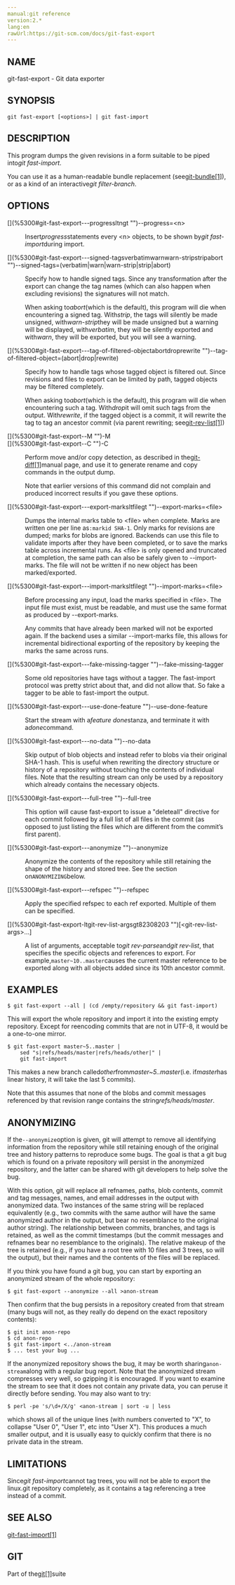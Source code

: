 ```yaml
---
manual:git reference
version:2.*
lang:en
rawUrl:https://git-scm.com/docs/git-fast-export
---
```



## [](%5300#_name "")NAME<a name="_name"></a>


git-fast-export - Git data exporter





## [](%5300#_synopsis "")SYNOPSIS<a name="_synopsis"></a>

```
git fast-export [<options>] | git fast-import
```




## [](%5300#_description "")DESCRIPTION<a name="_description"></a>


This program dumps the given revisions in a form suitable to be piped into<em>git fast-import</em>.




You can use it as a human-readable bundle replacement (see[git-bundle[1]](%2304    "")), or as a kind of an interactive<em>git filter-branch</em>.





## [](%5300#_options "")OPTIONS<a name="_options"></a>
<dl><dt id='git-fast-export---progressltngt'>[](%5300#git-fast-export---progressltngt "")--progress=&lt;n&gt;</dt><dd>

Insert<em>progress</em>statements every &lt;n&gt; objects, to be shown by<em>git fast-import</em>during import.

</dd><dt id='git-fast-export---signed-tagsverbatimwarnwarn-stripstripabort'>[](%5300#git-fast-export---signed-tagsverbatimwarnwarn-stripstripabort "")--signed-tags=(verbatim|warn|warn-strip|strip|abort)</dt><dd>

Specify how to handle signed tags. Since any transformation after the export can change the tag names (which can also happen when excluding revisions) the signatures will not match.



When asking to<em>abort</em>(which is the default), this program will die when encountering a signed tag. With<em>strip</em>, the tags will silently be made unsigned, with<em>warn-strip</em>they will be made unsigned but a warning will be displayed, with<em>verbatim</em>, they will be silently exported and with<em>warn</em>, they will be exported, but you will see a warning.


</dd><dt id='git-fast-export---tag-of-filtered-objectabortdroprewrite'>[](%5300#git-fast-export---tag-of-filtered-objectabortdroprewrite "")--tag-of-filtered-object=(abort|drop|rewrite)</dt><dd>

Specify how to handle tags whose tagged object is filtered out. Since revisions and files to export can be limited by path, tagged objects may be filtered completely.



When asking to<em>abort</em>(which is the default), this program will die when encountering such a tag. With<em>drop</em>it will omit such tags from the output. With<em>rewrite</em>, if the tagged object is a commit, it will rewrite the tag to tag an ancestor commit (via parent rewriting; see[git-rev-list[1]](%2318    ""))


</dd><dt id='git-fast-export--M'>[](%5300#git-fast-export--M "")-M</dt><dt id='git-fast-export--C'>[](%5300#git-fast-export--C "")-C</dt><dd>

Perform move and/or copy detection, as described in the[git-diff[1]](%2255    "")manual page, and use it to generate rename and copy commands in the output dump.



Note that earlier versions of this command did not complain and produced incorrect results if you gave these options.


</dd><dt id='git-fast-export---export-marksltfilegt'>[](%5300#git-fast-export---export-marksltfilegt "")--export-marks=&lt;file&gt;</dt><dd>

Dumps the internal marks table to &lt;file&gt; when complete. Marks are written one per line as`:markid SHA-1`. Only marks for revisions are dumped; marks for blobs are ignored. Backends can use this file to validate imports after they have been completed, or to save the marks table across incremental runs. As &lt;file&gt; is only opened and truncated at completion, the same path can also be safely given to --import-marks. The file will not be written if no new object has been marked/exported.

</dd><dt id='git-fast-export---import-marksltfilegt'>[](%5300#git-fast-export---import-marksltfilegt "")--import-marks=&lt;file&gt;</dt><dd>

Before processing any input, load the marks specified in &lt;file&gt;. The input file must exist, must be readable, and must use the same format as produced by --export-marks.



Any commits that have already been marked will not be exported again. If the backend uses a similar --import-marks file, this allows for incremental bidirectional exporting of the repository by keeping the marks the same across runs.


</dd><dt id='git-fast-export---fake-missing-tagger'>[](%5300#git-fast-export---fake-missing-tagger "")--fake-missing-tagger</dt><dd>

Some old repositories have tags without a tagger. The fast-import protocol was pretty strict about that, and did not allow that. So fake a tagger to be able to fast-import the output.

</dd><dt id='git-fast-export---use-done-feature'>[](%5300#git-fast-export---use-done-feature "")--use-done-feature</dt><dd>

Start the stream with a<em>feature done</em>stanza, and terminate it with a<em>done</em>command.

</dd><dt id='git-fast-export---no-data'>[](%5300#git-fast-export---no-data "")--no-data</dt><dd>

Skip output of blob objects and instead refer to blobs via their original SHA-1 hash. This is useful when rewriting the directory structure or history of a repository without touching the contents of individual files. Note that the resulting stream can only be used by a repository which already contains the necessary objects.

</dd><dt id='git-fast-export---full-tree'>[](%5300#git-fast-export---full-tree "")--full-tree</dt><dd>

This option will cause fast-export to issue a &quot;deleteall&quot; directive for each commit followed by a full list of all files in the commit (as opposed to just listing the files which are different from the commit’s first parent).

</dd><dt id='git-fast-export---anonymize'>[](%5300#git-fast-export---anonymize "")--anonymize</dt><dd>

Anonymize the contents of the repository while still retaining the shape of the history and stored tree. See the section on`ANONYMIZING`below.

</dd><dt id='git-fast-export---refspec'>[](%5300#git-fast-export---refspec "")--refspec</dt><dd>

Apply the specified refspec to each ref exported. Multiple of them can be specified.

</dd><dt id='git-fast-export-ltgit-rev-list-argsgt82308203'>[](%5300#git-fast-export-ltgit-rev-list-argsgt82308203 "")[&lt;git-rev-list-args&gt;…​]</dt><dd>

A list of arguments, acceptable to<em>git rev-parse</em>and<em>git rev-list</em>, that specifies the specific objects and references to export. For example,`master~10..master`causes the current master reference to be exported along with all objects added since its 10th ancestor commit.

</dd></dl>



## [](%5300#_examples "")EXAMPLES<a name="_examples"></a>

```
$ git fast-export --all | (cd /empty/repository && git fast-import)
```




This will export the whole repository and import it into the existing empty repository. Except for reencoding commits that are not in UTF-8, it would be a one-to-one mirror.



```
$ git fast-export master~5..master |
	sed "s|refs/heads/master|refs/heads/other|" |
	git fast-import
```




This makes a new branch called<em>other</em>from<em>master~5..master</em>(i.e. if<em>master</em>has linear history, it will take the last 5 commits).




Note that this assumes that none of the blobs and commit messages referenced by that revision range contains the string<em>refs/heads/master</em>.





## [](%5300#_anonymizing "")ANONYMIZING<a name="_anonymizing"></a>


If the`--anonymize`option is given, git will attempt to remove all identifying information from the repository while still retaining enough of the original tree and history patterns to reproduce some bugs. The goal is that a git bug which is found on a private repository will persist in the anonymized repository, and the latter can be shared with git developers to help solve the bug.




With this option, git will replace all refnames, paths, blob contents, commit and tag messages, names, and email addresses in the output with anonymized data. Two instances of the same string will be replaced equivalently (e.g., two commits with the same author will have the same anonymized author in the output, but bear no resemblance to the original author string). The relationship between commits, branches, and tags is retained, as well as the commit timestamps (but the commit messages and refnames bear no resemblance to the originals). The relative makeup of the tree is retained (e.g., if you have a root tree with 10 files and 3 trees, so will the output), but their names and the contents of the files will be replaced.




If you think you have found a git bug, you can start by exporting an anonymized stream of the whole repository:



```
$ git fast-export --anonymize --all >anon-stream
```




Then confirm that the bug persists in a repository created from that stream (many bugs will not, as they really do depend on the exact repository contents):



```
$ git init anon-repo
$ cd anon-repo
$ git fast-import <../anon-stream
$ ... test your bug ...
```




If the anonymized repository shows the bug, it may be worth sharing`anon-stream`along with a regular bug report. Note that the anonymized stream compresses very well, so gzipping it is encouraged. If you want to examine the stream to see that it does not contain any private data, you can peruse it directly before sending. You may also want to try:



```
$ perl -pe 's/\d+/X/g' <anon-stream | sort -u | less
```




which shows all of the unique lines (with numbers converted to &quot;X&quot;, to collapse &quot;User 0&quot;, &quot;User 1&quot;, etc into &quot;User X&quot;). This produces a much smaller output, and it is usually easy to quickly confirm that there is no private data in the stream.





## [](%5300#_limitations "")LIMITATIONS<a name="_limitations"></a>


Since<em>git fast-import</em>cannot tag trees, you will not be able to export the linux.git repository completely, as it contains a tag referencing a tree instead of a commit.





## [](%5300#_see_also "")SEE ALSO<a name="_see_also"></a>


[git-fast-import[1]](%2296    "")





## [](%5300#_git "")GIT<a name="_git"></a>


Part of the[git[1]](%2248    "")suite





